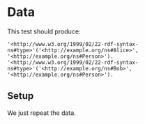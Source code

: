 # Data

This test should  produce:

```
'<http://www.w3.org/1999/02/22-rdf-syntax-ns#type>'('<http://example.org/ns#Alice>', '<http://example.org/ns#Person>').
'<http://www.w3.org/1999/02/22-rdf-syntax-ns#type>'('<http://example.org/ns#Bob>', '<http://example.org/ns#Person>').
```

## Setup

We just repeat the data.